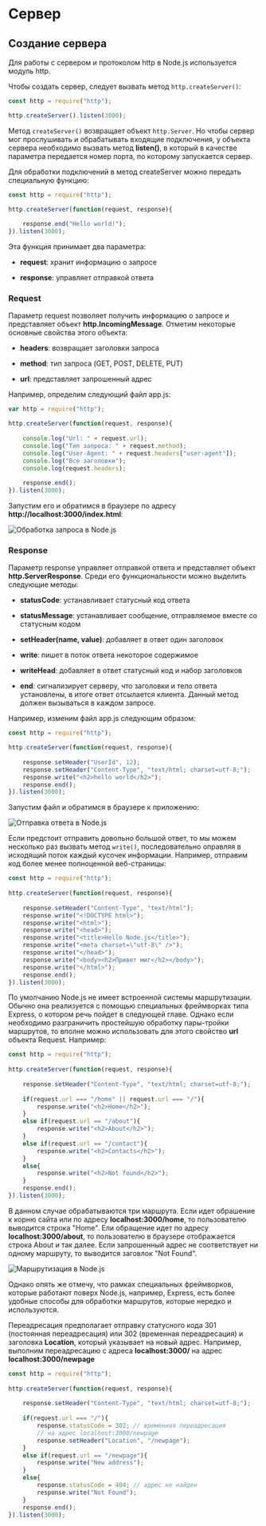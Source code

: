 # Сервер

## Создание сервера

Для работы с сервером и протоколом http в Node.js используется модуль http.

Чтобы создать сервер, следует вызвать метод `http.createServer()`:

```js
const http = require("http");

http.createServer().listen(3000);
```

Метод `createServer()` возвращает объект `http.Server`. Но чтобы сервер мог прослушивать и обрабатывать входящие подключения, 
у объекта сервера необходимо вызвать метод **listen()**, в который в качестве параметра передается номер порта, по которому запускается сервер.

Для обработки подключений в метод createServer можно передать специальную функцию:

```js
const http = require("http");

http.createServer(function(request, response){
    
    response.end("Hello world!");
}).listen(3000);
```

Эта функция принимает два параметра:

- **request**: хранит информацию о запросе

- **response**: управляет отправкой ответа

### Request

Параметр request позволяет получить информацию о запросе и представляет объект **http.IncomingMessage**. Отметим некоторые основные свойства этого 
объекта:

- **headers**: возвращает заголовки запроса

- **method**: тип запроса (GET, POST, DELETE, PUT)

- **url**: представляет запрошенный адрес

Например, определим следующий файл app.js:

```js
var http = require("http");

http.createServer(function(request, response){
    
    console.log("Url: " + request.url);
    console.log("Тип запроса: " + request.method);
    console.log("User-Agent: " + request.headers["user-agent"]);
    console.log("Все заголовки");
    console.log(request.headers);
    
    response.end();
}).listen(3000);
```

Запустим его и обратимся в браузере по адресу **http://localhost:3000/index.html**:

![Обработка запроса в Node.js](https://metanit.com/web/nodejs/pics/3.3.png)

### Response

Параметр response управляет отправкой ответа и представляет объект **http.ServerResponse**. Среди его функциональности можно выделить следующие методы:

- **statusCode**: устанавливает статусный код ответа

- **statusMessage**: устанавливает сообщение, отправляемое вместе со статусным кодом

- **setHeader(name, value)**: добавляет в ответ один заголовок

- **write**: пишет в поток ответа некоторое содержимое

- **writeHead**: добавляет в ответ статусный код и набор заголовков

- **end**: сигнализирует серверу, что заголовки и тело ответа установлены, в итоге ответ отсылается клиента. 
Данный метод должен вызываться в каждом запросе.

Например, изменим файл app.js следующим образом:

```js
const http = require("http");

http.createServer(function(request, response){
    
    response.setHeader("UserId", 12);
    response.setHeader("Content-Type", "text/html; charset=utf-8;");
    response.write("<h2>hello world</h2>");
    response.end();
}).listen(3000);
```

Запустим файл и обратимся в браузере к приложению:

![Отправка ответа в Node.js](https://metanit.com/web/nodejs/pics/3.4.png)

Если предстоит отправить довольно большой ответ, то мы можем несколько раз вызвать метод `write()`, последовательно оправляя в исходящий поток каждый кусочек информации. 
Например, отправим код более менее полноценной веб-страницы:

```js
const http = require("http");
 
http.createServer(function(request, response){
     
    response.setHeader("Content-Type", "text/html");
    response.write("<!DOCTYPE html>");
    response.write("<html>");
    response.write("<head>");
    response.write("<title>Hello Node.js</title>");
    response.write("<meta charset=\"utf-8\" />");
    response.write("</head>");
    response.write("<body><h2>Привет миг</h2></body>");
    response.write("</html>");
    response.end();
}).listen(3000);
```

По умолчанию Node.js не имеет встроенной системы маршрутизации. Обычно она реализуется с помощью специальных фреймворках типа Express, о котором 
речь пойдет в следующей главе. Однако если необходимо разграничить простейшую обработку пары-тройки маршрутов, то вполне можно использовать для этого свойство **url** 
объекта Request. Например:

```js
const http = require("http");
 
http.createServer(function(request, response){
    
    response.setHeader("Content-Type", "text/html; charset=utf-8;");
    
    if(request.url === "/home" || request.url === "/"){
        response.write("<h2>Home</h2>");
    }
    else if(request.url == "/about"){
        response.write("<h2>About</h2>");
    }
    else if(request.url == "/contact"){
        response.write("<h2>Contacts</h2>");
    }
    else{
        response.write("<h2>Not found</h2>");
    }
    response.end();
}).listen(3000);
```

В данном случае обрабатываются три маршрута. Если идет обрашение к корню сайта или по адресу **localhost:3000/home**, то пользователю выводится 
строка "Home". Ели обращение идет по адресу **localhost:3000/about**, то пользователю в браузере отображается строка About и так далее. 
Если запрошенный адрес не соответствует ни одному маршруту, то выводится заговлок "Not Found".

![Маршрутизация в Node.js](https://metanit.com/web/nodejs/pics/3.7.png)

Однако опять же отмечу, что рамках специальных фреймворков, которые работают поверх Node.js, например, Express, есть более удобные способы для обработки маршрутов, 
которые нередко и используются.

Переадресация предполагает отправку статусного кода 301 (постоянная переадресация) или 302 (временная переадресация) и 
заголовка **Location**, который указывает на новый адрес. Например, выполним переадресацию с адреса 
**localhost:3000/** на адрес **localhost:3000/newpage**

```js
const http = require("http");
 
http.createServer(function(request, response){
    
    response.setHeader("Content-Type", "text/html; charset=utf-8;");
    
    if(request.url === "/"){
        response.statusCode = 302; // временная переадресация
        // на адрес localhost:3000/newpage
        response.setHeader("Location", "/newpage");
    }
    else if(request.url == "/newpage"){
        response.write("New address");
    }
    else{
        response.statusCode = 404; // адрес не найден
        response.write("Not Found");
    }
    response.end();
}).listen(3000);
```

